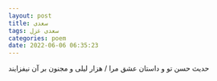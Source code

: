 ```yaml
---
layout: post
title: سعدی
tags: سعدی غزل
categories: poem
date: 2022-06-06 06:35:23
---
```


حدیث حسن تو و داستان عشق مرا / هزار لیلی و مجنون بر آن نیفزایند
